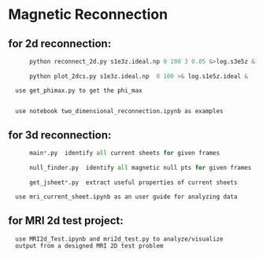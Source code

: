 # Magnetic Reconnection 

  ## for 2d reconnection:
``` python
      python reconnect_2d.py s1e3z.ideal.np 0 100 3 0.05 &>log.s3e5z &
      
      python plot_2dcs.py s1e3z.ideal.np  0 100 >& log.s1e5z.ideal &
```
      
      use get_phimax.py to get the phi_max
      
      
      use notebook two_dimensional_reconnection.ipynb as examples

  ## for 3d reconnection: 
```python
      main*.py  identify all current sheets for given frames
      
      null_finder.py  identify all magnetic null pts for given frames
      
      get_jsheet*.py  extract useful properties of current sheets 
 ```
      use mri_current_sheet.ipynb as an user guide for analyzing data
     
  ## for MRI 2d test project: 
      use MRI2d_Test.ipynb and mri2d_test.py to analyze/visualize 
      output from a designed MRI 2D test problem

      




